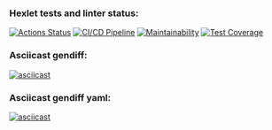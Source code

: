 ### Hexlet tests and linter status:
[![Actions Status](https://github.com/AidanMegabyte/frontend-project-lvl2/workflows/hexlet-check/badge.svg)](https://github.com/AidanMegabyte/frontend-project-lvl2/actions)
[![CI/CD Pipeline](https://github.com/AidanMegabyte/frontend-project-lvl2/workflows/ci-cd-pipeline/badge.svg)](https://github.com/AidanMegabyte/frontend-project-lvl2/actions)
[![Maintainability](https://api.codeclimate.com/v1/badges/270bf390f9a560cdcda0/maintainability)](https://codeclimate.com/github/AidanMegabyte/frontend-project-lvl2/maintainability)
[![Test Coverage](https://api.codeclimate.com/v1/badges/270bf390f9a560cdcda0/test_coverage)](https://codeclimate.com/github/AidanMegabyte/frontend-project-lvl2/test_coverage)
### Asciicast gendiff:
[![asciicast](https://asciinema.org/a/Pn6MMdXCgxnEN0ltywEMKBFG8.svg)](https://asciinema.org/a/Pn6MMdXCgxnEN0ltywEMKBFG8)
### Asciicast gendiff yaml:
[![asciicast](https://asciinema.org/a/3417ITrRi7pon3HJ3UOMoWf0U.svg)](https://asciinema.org/a/3417ITrRi7pon3HJ3UOMoWf0U)
